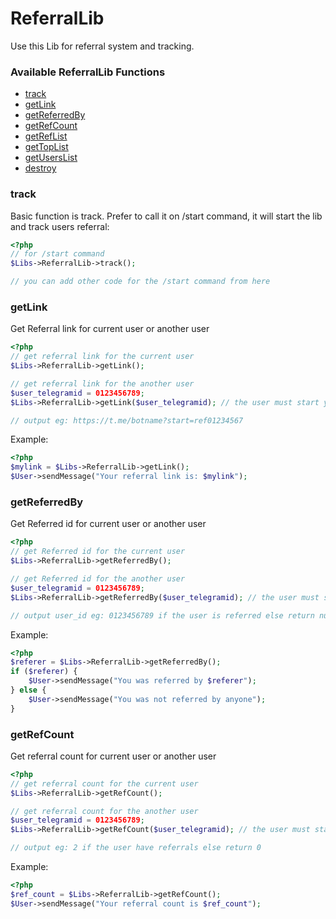 # ReferralLib

Use this Lib for referral system and tracking.

### Available ReferralLib Functions
   * [track](#track)
   * [getLink](#getLink)
   * [getReferredBy](#getReferredBy)
   * [getRefCount](#getRefCount)
   * [getRefList](#getRefList)
   * [getTopList](#getTopList)
   * [getUsersList](#getUsersList)
   * [destroy](#destroy)


### track
Basic function is track. Prefer to call it on /start command, it will start the lib and track users referral:  

```php
<?php
// for /start command
$Libs->ReferralLib->track();

// you can add other code for the /start command from here
```

### getLink
Get Referral link for current user or another user

```php
<?php
// get referral link for the current user
$Libs->ReferralLib->getLink();

// get referral link for the another user
$user_telegramid = 0123456789;
$Libs->ReferralLib->getLink($user_telegramid); // the user must start your bot for this to work

// output eg: https://t.me/botname?start=ref01234567
```

Example:
```php
<?php
$mylink = $Libs->ReferralLib->getLink();
$User->sendMessage("Your referral link is: $mylink");
```

### getReferredBy
Get Referred id for current user or another user

```php
<?php
// get Referred id for the current user
$Libs->ReferralLib->getReferredBy();

// get Referred id for the another user
$user_telegramid = 0123456789;
$Libs->ReferralLib->getReferredBy($user_telegramid); // the user must start your bot for this to work

// output user_id eg: 0123456789 if the user is referred else return null
```

Example:
```php
<?php
$referer = $Libs->ReferralLib->getReferredBy();
if ($referer) {
    $User->sendMessage("You was referred by $referer");
} else {
    $User->sendMessage("You was not referred by anyone");
}
```

### getRefCount
Get referral count for current user or another user

```php
<?php
// get referral count for the current user
$Libs->ReferralLib->getRefCount();

// get referral count for the another user
$user_telegramid = 0123456789;
$Libs->ReferralLib->getRefCount($user_telegramid); // the user must start your bot for this to work

// output eg: 2 if the user have referrals else return 0
```

Example:
```php
<?php
$ref_count = $Libs->ReferralLib->getRefCount();
$User->sendMessage("Your referral count is $ref_count");
```

